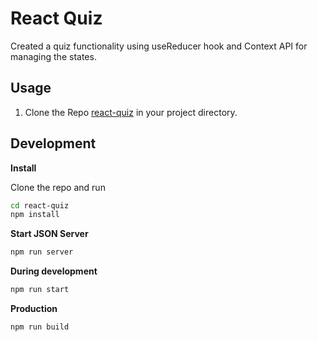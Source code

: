 # React Quiz
Created a quiz functionality using useReducer hook and Context API for managing the states.

## Usage

1. Clone the Repo [react-quiz](https://github.com/kishanjasani/react-quiz) in your project directory.

## Development

**Install**

Clone the repo and run

```bash
cd react-quiz
npm install
```

**Start JSON Server**

```bash
npm run server
```

**During development**

```bash
npm run start
```

**Production**

```bash
npm run build
```
